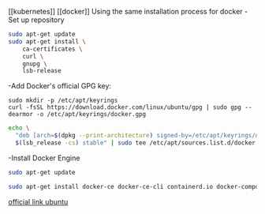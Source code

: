 [[kubernetes]] [[docker]]
Using the same installation process for docker
-Set up repository
```bash
sudo apt-get update
sudo apt-get install \
    ca-certificates \
    curl \
    gnupg \
    lsb-release

```
-Add Docker's official GPG key:
```shell
sudo mkdir -p /etc/apt/keyrings
curl -fsSL https://download.docker.com/linux/ubuntu/gpg | sudo gpg --dearmor -o /etc/apt/keyrings/docker.gpg
```
```bash
echo \
  "deb [arch=$(dpkg --print-architecture) signed-by=/etc/apt/keyrings/docker.gpg] https://download.docker.com/linux/ubuntu \
  $(lsb_release -cs) stable" | sudo tee /etc/apt/sources.list.d/docker.list > /dev/null
```
-Install Docker Engine
```bash
sudo apt-get update
```
```bash
sudo apt-get install docker-ce docker-ce-cli containerd.io docker-compose-plugin
```
[official link ubuntu](https://docs.docker.com/engine/install/ubuntu/)